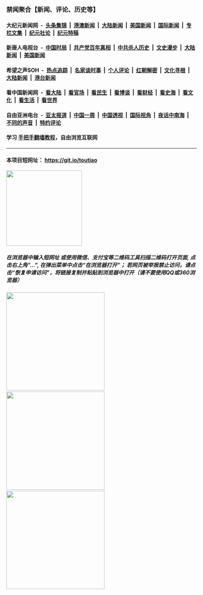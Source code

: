 ### 禁闻聚合【新闻、评论、历史等】

#### 大纪元新闻网 &nbsp;-&nbsp; [头条集锦](indexes/E头条集锦.md?t=03180531) &nbsp;|&nbsp; [港澳新闻](indexes/E港澳新闻.md?t=03180531)  &nbsp;|&nbsp; [大陆新闻](indexes/E大陆新闻.md?t=03180531) &nbsp;|&nbsp; [美国新闻](indexes/E美国新闻.md?t=03180531) &nbsp;|&nbsp; [国际新闻](indexes/E国际新闻.md?t=03180531) &nbsp;|&nbsp; [专栏文集](indexes/E专栏文集.md?t=03180531) &nbsp;|&nbsp; [纪元社论](indexes/E纪元社论.md?t=03180531) &nbsp;|&nbsp; [纪元特稿](indexes/E纪元特稿.md?t=03180531) 

#### 新唐人电视台 &nbsp;-&nbsp; [中国时局](indexes/N中国时局.md?t=03180531) &nbsp;|&nbsp; [共产党百年真相](indexes/N共产党百年真相.md?t=03180531) &nbsp;|&nbsp; [中共杀人历史](indexes/N中共杀人历史.md?t=03180531) &nbsp;|&nbsp; [文史漫步](indexes/N文史漫步.md?t=03180531) &nbsp;|&nbsp; [大陆新闻](indexes/N大陆新闻.md?t=03180531) &nbsp;|&nbsp; [美国新闻](indexes/N美国新闻.md?t=03180531)

#### 希望之声SOH &nbsp;-&nbsp; [热点追踪](indexes/H热点追踪.md?t=03180531) &nbsp;|&nbsp; [名家谈时事](indexes/H名家谈时事.md?t=03180531) &nbsp;|&nbsp; [个人评论](indexes/H个人评论.md?t=03180531)  &nbsp;|&nbsp; [红朝解密](indexes/H红朝解密.md?t=03180531) &nbsp;|&nbsp; [文化寻根](indexes/H文化寻根.md?t=03180531) &nbsp;|&nbsp; [大陆新闻](indexes/H大陆新闻.md?t=03180531) &nbsp;|&nbsp; [港台新闻](indexes/H港台新闻.md?t=03180531)

#### 看中国新闻网 &nbsp;-&nbsp; [看大陆](indexes/S看大陆.md?t=03180531) &nbsp;|&nbsp; [看官场](indexes/S看官场.md?t=03180531) &nbsp;|&nbsp; [看民生](indexes/S看民生.md?t=03180531)  &nbsp;|&nbsp; [看博谈](indexes/S看博谈.md?t=03180531) &nbsp;|&nbsp; [看财经](indexes/S看财经.md?t=03180531) &nbsp;|&nbsp; [看史海](indexes/S看史海.md?t=03180531) &nbsp;|&nbsp; [看文化](indexes/S看文化.md?t=03180531) &nbsp;|&nbsp; [看生活](indexes/S看生活.md?t=03180531) &nbsp;|&nbsp; [看世界](indexes/S看世界.md?t=03180531)

#### 自由亚洲电台 &nbsp;-&nbsp; [亚太报道](indexes/R亚太报道.md?t=03180531) &nbsp;|&nbsp; [中国一周](indexes/R中国一周.md?t=03180531) &nbsp;|&nbsp; [中国透视](indexes/R中国透视.md?t=03180531)  &nbsp;|&nbsp; [国际视角](indexes/R国际视角.md?t=03180531) &nbsp;|&nbsp; [夜话中南海](indexes/R夜话中南海.md?t=03180531) &nbsp;|&nbsp; [不同的声音](indexes/R不同的声音.md?t=03180531) &nbsp;|&nbsp; [特约评论](indexes/R特约评论.md?t=03180531)

#### 学习 [手把手翻墙教程](https://github.com/gfw-breaker/guides/wiki)，自由浏览互联网

----

#### 本项目短网址： https://git.io/toutiao
<img src="https://raw.githubusercontent.com/gfw-breaker/banned-news/master/scripts/img/qr.png" width="200px"/>  

##### 在浏览器中输入短网址 或使用微信、支付宝等二维码工具扫描二维码打开页面, 点击右上角"...", 在弹出菜单中点击“在浏览器打开”； 若网页被举报禁止访问，请点击“恢复申请访问”，将链接复制并粘贴到浏览器中打开（请不要使用QQ或360浏览器）

<img src="https://raw.githubusercontent.com/gfw-breaker/banned-news/master/scripts/img/1.png" width="260px"/> &nbsp; <img src="https://raw.githubusercontent.com/gfw-breaker/banned-news/master/scripts/img/2.png" width="260px"/> &nbsp; <img src="https://raw.githubusercontent.com/gfw-breaker/banned-news/master/scripts/img/3.png" width="260px"/>
